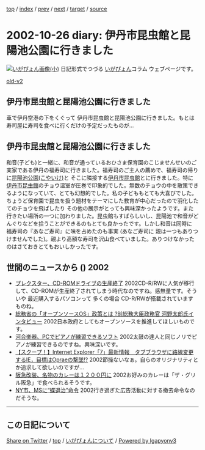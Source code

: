 [top](../index.html) 
 / [index](index.html) 
 / [prev](ig021025.html) 
 / [next](ig021030.html) 
 / [target](https://igapyon.github.io/diary/2002/ig021026.html) 
 / [source](https://github.com/igapyon/diary/blob/master/2002/ig021026.src.md) 

2002-10-26 diary: 伊丹市昆虫館と昆陽池公園に行きました
=====================================================================================================
[![いがぴょん画像(小)](https://igapyon.github.io/diary/images/iga200306s.jpg "いがぴょん")](https://igapyon.github.io/diary/memo/memoigapyon.html) 日記形式でつづる [いがぴょん](https://igapyon.github.io/diary/memo/memoigapyon.html)コラム ウェブページです。

[old-v2](ig021026-orig.html)

## 伊丹市昆虫館と昆陽池公園に行きました

車で伊丹空港の下をくぐって 伊丹市昆虫館と昆陽池公園に行きました。もとは寿司屋に寿司を食べに行くだけの予定だったものが…


## 伊丹市昆虫館と昆陽池公園に行きました

和音(子ども)と一緒に、和音が通っているおひさま保育園のこじませんせいのご実家である伊丹の福寿司に行きました。福寿司のご主人の薦めで、福寿司の帰りに[昆陽池公園(こやいけ)](http://www.city.itami.hyogo.jp/a_koyaike.html)と そこに隣接する[伊丹市昆虫館](http://www.city.itami.hyogo.jp/k_chou/)とに行きました。特に[伊丹市昆虫館](http://www.city.itami.hyogo.jp/k_chou/)のチョウ温室が圧巻で印象的でした。無数のチョウの中を散策できるようになっていて、とても幻想的でした。私の子どももとても大喜びでした。ちょうど保育園で昆虫を扱う題材をテーマにした教育が中心だったので羽化したてのチョウを飛ばしたり その他の展示がとっても興味深かったようです。また行きたい場所の一つに加わりました。昆虫館もすばらしいし、昆陽池で和音がどんぐりなどを拾うことができるのもとても良かったです。しかし和音は同時に 福寿司の『あなご寿司』に味を占めたのも事実 (あなご寿司に 親は一つもありつけませんでした)。親より高額な寿司を沢山食べていました。ありつけなかったのはさておきとてもおいしかったです。

## 世間のニュースから () 2002

* [プレクスター、CD-ROMドライブの生産終了](http://www.zdnet.co.jp/news/0210/25/njbt_09.html)  2002CD-R/RWに人気が移行して、CD-ROMが生産終了されてしまう時代なのですね。感無量です。そういや 最近購入するパソコンって 多くの場合 CD-R/RWが搭載されていますものね。
* [総務省の「オープンソースOS」政策とは ?前総務大臣政務官 河野太郎氏インタビュー](http://linux.ascii24.com/linux/news/today/2002/10/25/639501-000.html)  2002日本政府としてもオープンソースを推進してほしいものです。
* [河合楽器、PCでピアノが練習できるソフト](http://www.zdnet.co.jp/news/0210/25/njbt_07.html)  2002太鼓の達人と同じノリでピアノが練習できるのですね。興味深いです。
* [【スクープ！】Internet Explorer「7」最新情報　タブブラウザに路線変更するIE，目標はOpraeの撃墜!?](http://vmag.vwalker.com/news/microsoft/art.asp?newsid=4359)  2002節操ないなぁ。自らのオリジナリティとか追求して欲しいのですが…
* [阪急改装、名物のカレーは１２００円に](http://www.zakzak.co.jp/top/top1026_3_25.html)  2002お好みのカレーは「ザ・グリル阪急」で食べられるそうです。
* [NY市、MSに“蝶退治”命令](http://www.zdnet.co.jp/news/0210/26/nebt_13.html)  2002行き過ぎた広告活動に対する撤去命令なのだそうな。


----------------------------------------------------------------------------------------------------

## この日記について

[Share on Twitter](https://twitter.com/intent/tweet?hashtags=igapyon%2Cdiary%2C%E3%81%84%E3%81%8C%E3%81%B4%E3%82%87%E3%82%93&text=%E4%BC%8A%E4%B8%B9%E5%B8%82%E6%98%86%E8%99%AB%E9%A4%A8%E3%81%A8%E6%98%86%E9%99%BD%E6%B1%A0%E5%85%AC%E5%9C%92%E3%81%AB%E8%A1%8C%E3%81%8D%E3%81%BE%E3%81%97%E3%81%9F&url=https%3A%2F%2Figapyon.github.io%2Fdiary%2F2002%2Fig021026.html) / [top](../index.html) / [いがぴょんについて](https://igapyon.github.io/diary/memo/memoigapyon.html) / [Powered by Igapyonv3](https://github.com/igapyon/igapyonv3)
